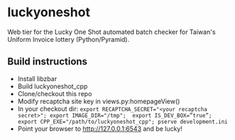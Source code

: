 # luckyoneshot
Web tier for the Lucky One Shot automated batch checker for Taiwan's Uniform Invoice lottery (Python/Pyramid).

## Build instructions

* Install libzbar
* Build luckyoneshot_cpp
* Clone/checkout this repo
* Modify recaptcha site key in views.py:homepageView()
* In your checkout dir: `export RECAPTCHA_SECRET="<your recaptcha secret>"; export IMAGE_DIR="/tmp"; 
export IS_DEV_BOX=”true”;
export CPP_EXE="/path/to/luckyoneshot_cpp"; pserve development.ini`
* Point your browser to http://127.0.0.1:6543 and be lucky!


